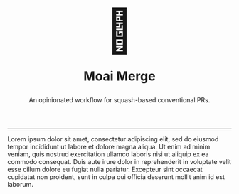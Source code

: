 <header align="center">
  <h1>
    <span style="font-size:6rem">🗿</span>
    <p>Moai Merge</p>
  </h1>
  <p>An opinionated workflow for squash-based conventional PRs.</p>
</header>

---

Lorem ipsum dolor sit amet, consectetur adipiscing elit, sed do eiusmod tempor incididunt ut labore et dolore magna aliqua. Ut enim ad minim veniam, quis nostrud exercitation ullamco laboris nisi ut aliquip ex ea commodo consequat. Duis aute irure dolor in reprehenderit in voluptate velit esse cillum dolore eu fugiat nulla pariatur. Excepteur sint occaecat cupidatat non proident, sunt in culpa qui officia deserunt mollit anim id est laborum.
